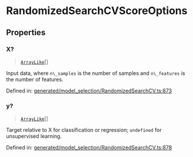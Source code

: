 # RandomizedSearchCVScoreOptions

## Properties

### X?

> [`ArrayLike`](../types/ArrayLike.md)[]

Input data, where `n\_samples` is the number of samples and `n\_features` is the number of features.

Defined in:  [generated/model\_selection/RandomizedSearchCV.ts:873](https://github.com/transitive-bullshit/scikit-learn-ts/blob/b59c1ff/packages/sklearn/src/generated/model_selection/RandomizedSearchCV.ts#L873)

### y?

> [`ArrayLike`](../types/ArrayLike.md)[]

Target relative to X for classification or regression; `undefined` for unsupervised learning.

Defined in:  [generated/model\_selection/RandomizedSearchCV.ts:878](https://github.com/transitive-bullshit/scikit-learn-ts/blob/b59c1ff/packages/sklearn/src/generated/model_selection/RandomizedSearchCV.ts#L878)
